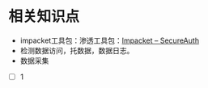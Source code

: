 # 相关知识点
- impacket工具包：渗透工具包：[Impacket – SecureAuth](https://www.secureauth.com/labs/open-source-tools/impacket/)
- 检测数据访问，托数据，数据日志。
- 数据采集
-[ ] 1 